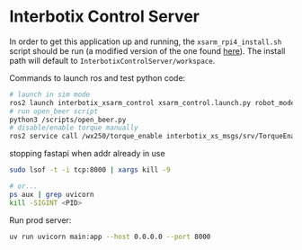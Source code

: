 # Interbotix Control Server

In order to get this application up and running, the `xsarm_rpi4_install.sh` script should be run (a modified version of the one found [here](https://docs.trossenrobotics.com/interbotix_xsarms_docs/ros_interface/ros2/raspberry_pi_setup.html)). The install path will default to `InterbotixControlServer/workspace`.

Commands to launch ros and test python code:
```bash
# launch in sim mode
ros2 launch interbotix_xsarm_control xsarm_control.launch.py robot_model:=wx250 use_sim:=true
# run open_beer script
python3 /scripts/open_beer.py
# disable/enable torque manually
ros2 service call /wx250/torque_enable interbotix_xs_msgs/srv/TorqueEnable "{cmd_type: 'group', name: 'all', enable: true}"
```

stopping fastapi when addr already in use
```bash
sudo lsof -t -i tcp:8000 | xargs kill -9

# or...
ps aux | grep uvicorn
kill -SIGINT <PID>
```

Run prod server:
```bash
uv run uvicorn main:app --host 0.0.0.0 --port 8000
```